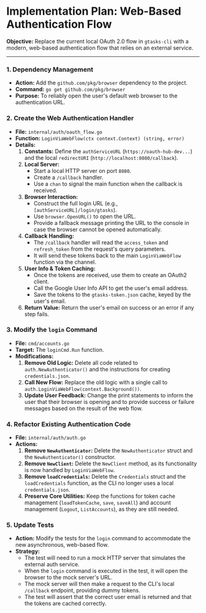 # Implementation Plan: Web-Based Authentication Flow

**Objective:** Replace the current local OAuth 2.0 flow in `gtasks-cli` with a modern, web-based authentication flow that relies on an external service.

---

### 1. Dependency Management

-   **Action:** Add the `github.com/pkg/browser` dependency to the project.
-   **Command:** `go get github.com/pkg/browser`
-   **Purpose:** To reliably open the user's default web browser to the authentication URL.

### 2. Create the Web Authentication Handler

-   **File:** `internal/auth/oauth_flow.go`
-   **Function:** `LoginViaWebFlow(ctx context.Context) (string, error)`
-   **Details:**
    1.  **Constants:** Define the `authServiceURL` (`https://oauth-hub-dev...`) and the local `redirectURI` (`http://localhost:8080/callback`).
    2.  **Local Server:**
        -   Start a local HTTP server on port `8080`.
        -   Create a `/callback` handler.
        -   Use a `chan` to signal the main function when the callback is received.
    3.  **Browser Interaction:**
        -   Construct the full login URL (e.g., `[authServiceURL]/login/gtasks`).
        -   Use `browser.OpenURL()` to open the URL.
        -   Provide a fallback message printing the URL to the console in case the browser cannot be opened automatically.
    4.  **Callback Handling:**
        -   The `/callback` handler will read the `access_token` and `refresh_token` from the request's query parameters.
        -   It will send these tokens back to the main `LoginViaWebFlow` function via the channel.
    5.  **User Info & Token Caching:**
        -   Once the tokens are received, use them to create an OAuth2 client.
        -   Call the Google User Info API to get the user's email address.
        -   Save the tokens to the `gtasks-token.json` cache, keyed by the user's email.
    6.  **Return Value:** Return the user's email on success or an error if any step fails.

### 3. Modify the `login` Command

-   **File:** `cmd/accounts.go`
-   **Target:** The `loginCmd.Run` function.
-   **Modifications:**
    1.  **Remove Old Logic:** Delete all code related to `auth.NewAuthenticator()` and the instructions for creating `credentials.json`.
    2.  **Call New Flow:** Replace the old logic with a single call to `auth.LoginViaWebFlow(context.Background())`.
    3.  **Update User Feedback:** Change the print statements to inform the user that their browser is opening and to provide success or failure messages based on the result of the web flow.

### 4. Refactor Existing Authentication Code

-   **File:** `internal/auth/auth.go`
-   **Actions:**
    1.  **Remove `NewAuthenticator`:** Delete the `NewAuthenticator` struct and the `NewAuthenticator()` constructor.
    2.  **Remove `NewClient`:** Delete the `NewClient` method, as its functionality is now handled by `LoginViaWebFlow`.
    3.  **Remove `loadCredentials`:** Delete the `Credentials` struct and the `loadCredentials` function, as the CLI no longer uses a local `credentials.json`.
    4.  **Preserve Core Utilities:** Keep the functions for token cache management (`loadTokenCache`, `save`, `saveAll`) and account management (`Logout`, `ListAccounts`), as they are still needed.

### 5. Update Tests

-   **Action:** Modify the tests for the `login` command to accommodate the new asynchronous, web-based flow.
-   **Strategy:**
    -   The test will need to run a mock HTTP server that simulates the external auth service.
    -   When the `login` command is executed in the test, it will open the browser to the mock server's URL.
    -   The mock server will then make a request to the CLI's local `/callback` endpoint, providing dummy tokens.
    -   The test will assert that the correct user email is returned and that the tokens are cached correctly.